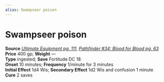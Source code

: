 ```yaml
---
alias: Swampseer poison
---
```


# Swampseer poison

**Source** [_Ultimate Equipment pg. 111_](http://paizo.com/products/btpy8tmc?Pathfinder-Roleplaying-Game-Ultimate-Equipment), [_Pathfinder #34: Blood for Blood pg. 63_](http://paizo.com/pathfinder/adventurePath/kingmaker/v5748btpy8b7w)  
**Price** 400 gp; **Weight** —  
**Type** ingested; **Save** Fortitude DC 18  
**Onset** 10 minutes; **Frequency** 1/minute for 3 minutes  
**Initial Effect** 1d4 Wis; **Secondary Effect** 1d2 Wis and confusion 1 minute  
**Cure** 2 saves
